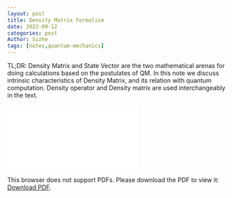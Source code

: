 ```yaml
---
layout: post
title: Density Matrix Formalism
date: 2022-09-12
categories: post
Author: Sizhe
tags: [notes,quantum-mechanics]
---
```


TL;DR: Density Matrix and State Vector are the two mathematical arenas for doing calculations based on the postulates of QM. In this note we discuss intrinsic characteristics of Density Matrix, and its relation with quantum computation. Density operator and Density matrix are used interchangeably in the text.<!--more-->


<object data="{{ site.url }}/images/DMF.pdf" type="application/pdf" width="700px" height="900px">
    <embed src="{{ site.url }}/images/DMF.pdf">
        <p>This browser does not support PDFs. Please download the PDF to view it: <a href="{{ site.url }}/images/DMF.pdf">Download PDF</a>.</p>
    </embed>
</object>
